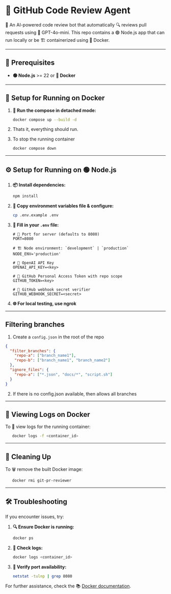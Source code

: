 # 🐙 GitHub Code Review Agent

🤖 An AI-powered code review bot that automatically 🔍 reviews pull requests using 🧠 GPT-4o-mini. This repo contains a 🟢 Node.js app that can run locally or be 🏗️ containerized using 🐳 Docker.

---

## 🚀 Prerequisites

- **🟢 Node.js** >= 22 or **🐳 Docker**

---

## 🐳 Setup for Running on Docker

1. **🚀 Run the compose in detached mode:**

   ```bash
   docker compose up --build -d
   ```

2. Thats it, everything should run.

3. To stop the running container
   ```bash
   docker compose down
   ```

---

## ⚙️ Setup for Running on 🟢 Node.js

1. **📦 Install dependencies:**

   ```bash
   npm install
   ```

2. **📂 Copy environment variables file & configure:**

   ```bash
   cp .env.example .env
   ```

3. **📝 Fill in your `.env` file:**

   ```env
   # 🎯 Port for server (defaults to 8080)
   PORT=8080

   # 🏗️ Node environment: `development` | `production`
   NODE_ENV='production'

   # 🔑 OpenAI API Key
   OPENAI_API_KEY=<key>

   # 🔑 GitHub Personal Access Token with repo scope
   GITHUB_TOKEN=<key>

   # 🔐 GitHub webhook secret verifier
   GITHUB_WEBHOOK_SECRET=<secret>
   ```

4. **🌐 For local testing, use ngrok**

---

## Filtering branches

1. Create a `config.json` in the root of the repo

```json
{
  "filter_branches": {
    "repo-a": ["branch_name1"],
    "repo-b": ["branch_name1", "branch_name2"]
  },
  "ignore_files": {
    "repo-a": ["*.json", "docs/*", "script.sh"]
  }
}
```

2. If there is no config.json available, then allows all branches

---

## 📜 Viewing Logs on Docker

To 📖 view logs for the running container:

```bash
   docker logs -f <container_id>
```

---

## 🧹 Cleaning Up

To 🗑️ remove the built Docker image:

```bash
   docker rmi git-pr-reviewer
```

---

## 🛠 Troubleshooting

If you encounter issues, try:

1. **🔍 Ensure Docker is running:**

   ```bash
   docker ps
   ```

2. **📖 Check logs:**

   ```bash
   docker logs <container_id>
   ```

3. **📡 Verify port availability:**
   ```bash
   netstat -tulnp | grep 8080
   ```

For further assistance, check the 📚 [Docker documentation](https://docs.docker.com/).
